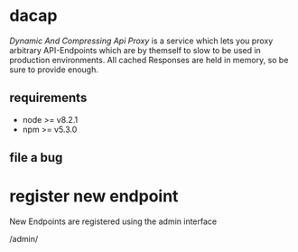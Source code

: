 # dacap

*Dynamic And Compressing Api Proxy* is a service which lets you proxy arbitrary API-Endpoints which are by themself to slow to be used in production environments. All cached Responses are held in memory, so be sure to provide enough.

## requirements

* node >= v8.2.1
* npm >= v5.3.0

## file a bug



# register new endpoint

New Endpoints are registered using the admin interface


/admin/